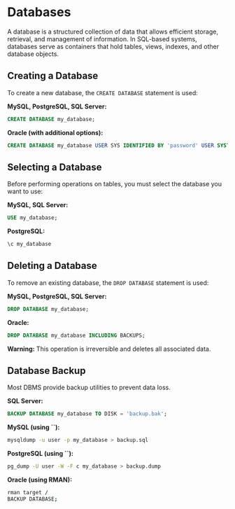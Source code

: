 # Databases

A database is a structured collection of data that allows efficient storage, retrieval, and management of information. In SQL-based systems, databases serve as containers that hold tables, views, indexes, and other database objects.

## Creating a Database

To create a new database, the `CREATE DATABASE` statement is used:

**MySQL, PostgreSQL, SQL Server:**

```sql
CREATE DATABASE my_database;
```

**Oracle (with additional options):**

```sql
CREATE DATABASE my_database USER SYS IDENTIFIED BY 'password' USER SYSTEM IDENTIFIED BY 'password';
```

## Selecting a Database

Before performing operations on tables, you must select the database you want to use:

**MySQL, SQL Server:**

```sql
USE my_database;
```

**PostgreSQL:**

```sql
\c my_database
```

## Deleting a Database

To remove an existing database, the `DROP DATABASE` statement is used:

**MySQL, PostgreSQL, SQL Server:**

```sql
DROP DATABASE my_database;
```

**Oracle:**

```sql
DROP DATABASE my_database INCLUDING BACKUPS;
```

**Warning:** This operation is irreversible and deletes all associated data.

## Database Backup

Most DBMS provide backup utilities to prevent data loss.

**SQL Server:**

```sql
BACKUP DATABASE my_database TO DISK = 'backup.bak';
```

**MySQL (using ****\`\`****):**

```sh
mysqldump -u user -p my_database > backup.sql
```

**PostgreSQL (using ****\`\`****):**

```sh
pg_dump -U user -W -F c my_database > backup.dump
```

**Oracle (using RMAN):**

```sh
rman target / 
BACKUP DATABASE;
```